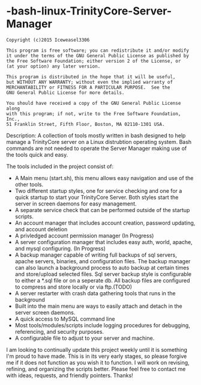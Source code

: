 -bash-linux-TrinityCore-Server-Manager
======================================
    Copyright (c)2015 Iceweasel3306

    This program is free software; you can redistribute it and/or modify
    it under the terms of the GNU General Public License as published by
    the Free Software Foundation; either version 2 of the License, or
    (at your option) any later version.

    This program is distributed in the hope that it will be useful,
    but WITHOUT ANY WARRANTY; without even the implied warranty of
    MERCHANTABILITY or FITNESS FOR A PARTICULAR PURPOSE.  See the
    GNU General Public License for more details.

    You should have received a copy of the GNU General Public License along
    with this program; if not, write to the Free Software Foundation, Inc.,
    51 Franklin Street, Fifth Floor, Boston, MA 02110-1301 USA.

Description:
A collection of tools mostly written in bash designed to help manage a TrinityCore server on a Linux distrubtion operating system.  Bash commands are not needed to operate the Server Manager making use of the tools quick and easy.

The tools included in the project consist of:
- A Main menu (start.sh), this menu allows easy navigation and use of the other tools.
- Two different startup styles, one for service checking and one for a quick startup to start your TrinityCore Server. Both styles start the server in screen daemons for easy management.
- A separate service check that can be performed outside of the startup scripts.
- An account manager that includes account creation, password updating, and account deletion
- A privledged account permission manager (In Progress)
- A server configuration manager that includes easy auth, world, apache, and mysql configuring. (In Progress)
- A backup manager capable of writing full backups of sql servers, apache servers, binaries, and configuration files.  The backup manager can also launch a background process to auto backup at certain times and store/upload selected files.  Sql server backup style is configurable to either a *.sql file or on a seperate db.  All backup files are configured to compress and store locally or via ftp.(TODO)
- A server restarter with crash data gathering tools that runs in the background
- Built into the main menu are ways to easily attach and detach in the server screen daemons.
- A quick access to MySQL command line
- Most tools/modules/scripts include logging procedures for debugging, referencing, and security purposes.
- A configurable file to adjust to your server and machine.

I am looking to continually update this project weekly until it is something I'm proud to have
made. This is in its very early stages, so please forgive me if it does not function as you 
wish it to function. I will work on revising, refining, and organizing the scripts better. 
Please feel free to contact me with ideas, requests, and friendly pointers. Thanks! 